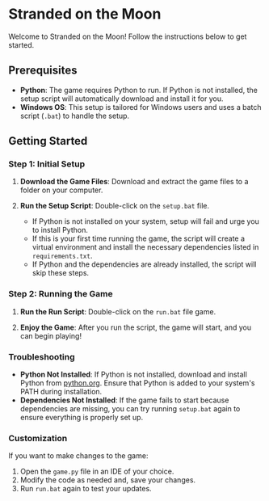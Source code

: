 # Stranded on the Moon

Welcome to Stranded on the Moon! Follow the instructions below to get started.

## Prerequisites

- **Python**: The game requires Python to run. If Python is not installed, the setup script will automatically download and install it for you.
- **Windows OS**: This setup is tailored for Windows users and uses a batch script (`.bat`) to handle the setup.

## Getting Started

### Step 1: Initial Setup

1. **Download the Game Files**: Download and extract the game files to a folder on your computer.

2. **Run the Setup Script**: Double-click on the `setup.bat` file.

   - If Python is not installed on your system, setup will fail and urge you to install Python.
   - If this is your first time running the game, the script will create a virtual environment and install the necessary dependencies listed in `requirements.txt`.
   - If Python and the dependencies are already installed, the script will skip these steps.

### Step 2: Running the Game

1. **Run the Run Script**: Double-click on the `run.bat` file game.

2. **Enjoy the Game**: After you run the script, the game will start, and you can begin playing!

### Troubleshooting

- **Python Not Installed**: If Python is not installed, download and install Python from [python.org](https://www.python.org/downloads/). Ensure that Python is added to your system's PATH during installation.
- **Dependencies Not Installed**: If the game fails to start because dependencies are missing, you can try running `setup.bat` again to ensure everything is properly set up.

### Customization

If you want to make changes to the game:

1. Open the `game.py` file in an IDE of your choice.
2. Modify the code as needed and, save your changes.
3. Run `run.bat` again to test your updates.